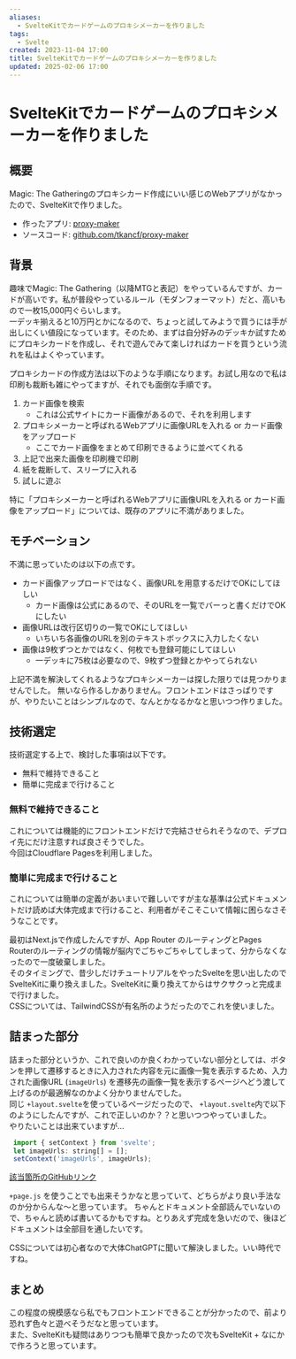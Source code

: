 ```yaml
---
aliases:
  - SvelteKitでカードゲームのプロキシメーカーを作りました
tags:
  - Svelte
created: 2023-11-04 17:00
title: SvelteKitでカードゲームのプロキシメーカーを作りました
updated: 2025-02-06 17:00
---
```


# SvelteKitでカードゲームのプロキシメーカーを作りました

## 概要

Magic: The Gatheringのプロキシカード作成にいい感じのWebアプリがなかったので、SvelteKitで作りました。

- 作ったアプリ: [proxy-maker](https://proxy-maker.tkancf.com/)
- ソースコード: [github.com/tkancf/proxy-maker](https://github.com/tkancf/proxy-maker)

## 背景

趣味でMagic: The Gathering（以降MTGと表記）をやっているんですが、カードが高いです。私が普段やっているルール（モダンフォーマット）だと、高いもので一枚15,000円ぐらいします。  
一デッキ揃えると10万円とかになるので、ちょっと試してみようで買うには手が出しにくい値段になっています。そのため、まずは自分好みのデッキか試すためにプロキシカードを作成し、それで遊んでみて楽しければカードを買うという流れを私はよくやっています。

プロキシカードの作成方法は以下のような手順になります。お試し用なので私は印刷も裁断も雑にやってますが、それでも面倒な手順です。

1. カード画像を検索
    - これは公式サイトにカード画像があるので、それを利用します
2. プロキシメーカーと呼ばれるWebアプリに画像URLを入れる or カード画像をアップロード
    - ここでカード画像をまとめて印刷できるように並べてくれる
3. 上記で出来た画像を印刷機で印刷
4. 紙を裁断して、スリーブに入れる
5. 試しに遊ぶ

特に「プロキシメーカーと呼ばれるWebアプリに画像URLを入れる or カード画像をアップロード」については、既存のアプリに不満がありました。

## モチベーション

不満に思っていたのは以下の点です。

- カード画像アップロードではなく、画像URLを用意するだけでOKにしてほしい
  - カード画像は公式にあるので、そのURLを一覧でバーっと書くだけでOKにしたい
- 画像URLは改行区切りの一覧でOKにしてほしい
  - いちいち各画像のURLを別のテキストボックスに入力したくない
- 画像は9枚ずつとかではなく、何枚でも登録可能にしてほしい
  - 一デッキに75枚は必要なので、9枚ずつ登録とかやってられない

上記不満を解決してくれるようなプロキシメーカーは探した限りでは見つかりませんでした。
無いなら作るしかありません。フロントエンドはさっぱりですが、やりたいことはシンプルなので、なんとかなるかなと思いつつ作りました。

## 技術選定

技術選定する上で、検討した事項は以下です。

- 無料で維持できること
- 簡単に完成まで行けること

### 無料で維持できること

これについては機能的にフロントエンドだけで完結させられそうなので、デプロイ先にだけ注意すれば良さそうでした。  
今回はCloudflare Pagesを利用しました。

### 簡単に完成まで行けること

これについては簡単の定義があいまいで難しいですが主な基準は公式ドキュメントだけ読めば大体完成まで行けること、利用者がそこそこいて情報に困らなさそうなことです。

最初はNext.jsで作成したんですが、App Router のルーティングとPages Routerのルーティングの情報が脳内でごちゃごちゃしてしまって、分からなくなったので一度破棄しました。  
そのタイミングで、昔少しだけチュートリアルをやったSvelteを思い出したのでSvelteKitに乗り換えました。SvelteKitに乗り換えてからはサクサクっと完成まで行けました。  
CSSについては、TailwindCSSが有名所のようだったのでこれを使いました。

## 詰まった部分

詰まった部分というか、これで良いのか良くわかっていない部分としては、ボタンを押して遷移するときに入力された内容を元に画像一覧を表示するため、入力された画像URL (`imageUrls`) を遷移先の画像一覧を表示するページへどう渡して上げるのが最適解なのかよく分かりませんでした。  
同じ `+layout.svelte`を使っているページだったので、 `+layout.svelte`内で以下のようにしたんですが、これで正しいのか？？と思いつつやっていました。  
やりたいことは出来ていますが...

```js
 import { setContext } from 'svelte';
 let imageUrls: string[] = [];
 setContext('imageUrls', imageUrls);
```

[該当箇所のGitHubリンク](https://github.com/tkancf/proxy-maker/blob/aec65a651e1db3a7087d47d9226be0ea132b3672/src/routes/%2Blayout.svelte#L4)

`+page.js` を使うことでも出来そうかなと思っていて、どちらがより良い手法なのか分からんな〜と思っています。
ちゃんとドキュメント全部読んでいないので、ちゃんと読めば書いてるかもですね。とりあえず完成を急いだので、後ほどドキュメントは全部目を通したいです。

CSSについては初心者なので大体ChatGPTに聞いて解決しました。いい時代ですね。

## まとめ

この程度の規模感なら私でもフロントエンドできることが分かったので、前より恐れず色々と遊べそうだなと思っています。  
また、SvelteKitも疑問はありつつも簡単で良かったので次もSvelteKit + なにかで作ろうと思っています。
